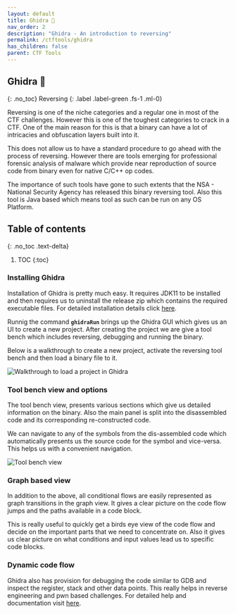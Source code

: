 ```yaml
---
layout: default
title: Ghidra 🐲
nav_order: 2
description: "Ghidra - An introduction to reversing"
permalink: /ctftools/ghidra
has_children: false
parent: CTF Tools
---
```


## Ghidra 🐲
{: .no_toc}
Reversing
{: .label .label-green .fs-1 .ml-0}

Reversing is one of the niche categories and a regular one in most of the CTF
challenges. However this is one of the toughest categories to crack in a CTF.
One of the main reason for this is that a binary can have a lot of intricacies
and obfuscation layers built into it.  

This does not allow us to have a standard procedure to go ahead with the process
of reversing. However there are tools emerging for professional forensic analysis
of malware which provide near reproduction of source code from binary even for
native C/C++ op codes.  

The importance of such tools have gone to such extents that the NSA - National Security Agency
has released this binary reversing tool. Also this tool is Java based which means
tool as such can be run on any OS Platform.  

## Table of contents
{: .no_toc .text-delta}

1. TOC
{:toc}

### Installing Ghidra

Installation of Ghidra is pretty much easy. It requires JDK11 to be installed and then
requires us to uninstall the release zip which contains the required executable files.
For detailed installation details click [here][1].  

Runnig the command **`ghidraRun`** brings up the Ghidra GUI which gives us an UI to 
create a new project. After creating the project we are give a tool bench which includes
reversing, debugging and running the binary.  

Below is a walkthrough to create a new project, activate the reversing tool bench and then
load a binary file to it.

![Walkthrough to load a project in Ghidra][2]

### Tool bench view and options

The tool bench view, presents various sections which give us detailed information on the
binary. Also the main panel is split into the disassembled code and its corresponding
re-constructed code.  

We can navigate to any of the symbols from the dis-assembled code which automatically 
presents us the source code for the symbol and vice-versa. This helps us with a convenient
navigation.  

![Tool bench view][3]  


### Graph based view

In addition to the above, all conditional flows are easily represented as graph transitions in
the graph view. It gives a clear picture on the code flow jumps and the paths available in a 
code block.  

This is really useful to quickly get a birds eye view of the code flow and decide on the important
parts that we need to concentrate on. Also it gives us clear picture on what conditions and input
values lead us to specific code blocks.  


### Dynamic code flow

Ghidra also has provision for debugging the code similar to GDB and inspect the register, stack and
other data points. This really helps in reverse engineering and pwn based challenges. For detailed
help and documentation visit [here][4].




[1]: https://github.com/NationalSecurityAgency/ghidra#install
[2]: https://gcdn.pbrd.co/images/yBnbjiLCijoQ.gif?o=1
[3]: https://gcdn.pbrd.co/images/AuMygngoiwzj.png?o=1
[4]: https://htmlpreview.github.io/?https://github.com/NationalSecurityAgency/ghidra/blob/stable/GhidraDocs/InstallationGuide.html